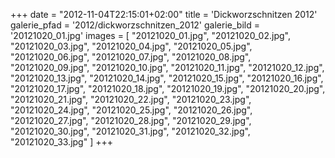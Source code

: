 +++
date = "2012-11-04T22:15:01+02:00"
title = 'Dickworzschnitzen 2012'
galerie_pfad = '2012/dickworzschnitzen_2012'
galerie_bild = '20121020_01.jpg'
images = [
  "20121020_01.jpg",
  "20121020_02.jpg",
  "20121020_03.jpg",
  "20121020_04.jpg",
  "20121020_05.jpg",
  "20121020_06.jpg",
  "20121020_07.jpg",
  "20121020_08.jpg",
  "20121020_09.jpg",
  "20121020_10.jpg",
  "20121020_11.jpg",
  "20121020_12.jpg",
  "20121020_13.jpg",
  "20121020_14.jpg",
  "20121020_15.jpg",
  "20121020_16.jpg",
  "20121020_17.jpg",
  "20121020_18.jpg",
  "20121020_19.jpg",
  "20121020_20.jpg",
  "20121020_21.jpg",
  "20121020_22.jpg",
  "20121020_23.jpg",
  "20121020_24.jpg",
  "20121020_25.jpg",
  "20121020_26.jpg",
  "20121020_27.jpg",
  "20121020_28.jpg",
  "20121020_29.jpg",
  "20121020_30.jpg",
  "20121020_31.jpg",
  "20121020_32.jpg",
  "20121020_33.jpg"
]
+++

      